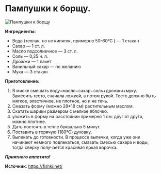 # Пампушки к борщу.

![Пампушки к борщу](/images/Kulinar/Vipechka/pampushki.jpg 'Пампушки к борщу')

**Ингредиенты:**

- Вода (теплая, но не кипяток, примерно 50-60°C ) — 1 стакан
- Сахар — 1 ст. л.
- Масло подсолнечное — 3 ст. л.
- Соль — 0,25 ч. л.
- Дрожжи — 1 пакет
- Ванильный сахар — по желанию
- Мука — 3 стакан

**Приготовление:**

1. В миске смешать воду+масло+сахар+соль+дрожжи+муку. Замесить тесто, сначала ложкой, а потом рукой. Тесто должно быть мягкое, эластичное, не плотное, но и не течь.
2. Смазать форму (можно 28*18 см) растительным маслом.
3. Скатать шарики размером с мелкое яблочко.
4. уложить в форму на расстоянии примерно 1 см. друг от друга, можно плотнее.
5. Дать постоять в тепле буквально 5 минут.
6. Поставить в горячую (180°C) духовку.
7. Выпекать до готовности. В процессе выпечки, когда уже они начинают немного подпекаться, смазать смесью сахара и воды, тогда сверху получается красивая яркая корочка.

_**Приятного аппетита!**_

**Источник**: https://fishki.net/
